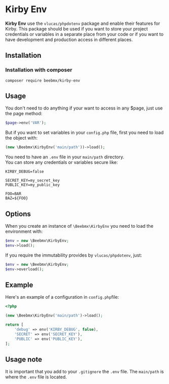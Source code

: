 # Kirby Env

**Kirby Env** use the `vlucas/phpdotenv` package and enable their features for Kirby.
This package should be used if you want to store your project credentials or variables in a separate place from your code or if you want to have development and production access in different places.

## Installation

### Installation with composer

```ssh
composer require beebmx/kirby-env
```

## Usage

You don't need to do anything if your want to access in any $page, just use the page method:

```php
$page->env('VAR');
```

But if you want to set variables in your `config.php` file, first you need to load the object with:

```php
(new \Beebmx\KirbyEnv('main/path'))->load();
```

You need to have an `.env` file in your `main/path` directory.  
You can store any credentials or variables secure like:

```ssh
KIRBY_DEBUG=false

SECRET_KEY=my_secret_key
PUBLIC_KEY=my_public_key

FOO=BAR
BAZ=${FOO}
```


## Options

When you create an instance of `\Beebmx\KirbyEnv` you need to load the environment with:

```php
$env = new \Beebmx\KirbyEnv;
$env->load();
```

If you require the immutability provides by `vlucas/phpdotenv`, just:

```php
$env = new \Beebmx\KirbyEnv;
$env->overload();
```

## Example

Here's an example of a configuration in `config.php`file:

```php
<?php

(new \Beebmx\KirbyEnv('main/path')->load();

return [
    'debug' => env('KIRBY_DEBUG', false),
    'SECRET' => env('SECRET_KEY'),
    'PUBLIC' => env('PUBLIC_KEY'),
];

```

## Usage note

It is important that you add to your `.gitignore` the `.env` file. 
The `main/path` is where the `.env` file is located.

